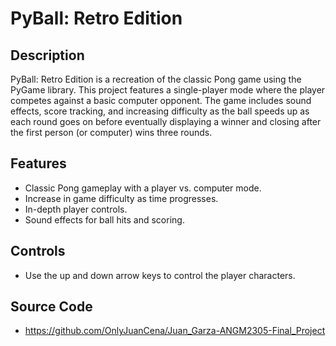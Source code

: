 # PyBall: Retro Edition

## Description
PyBall: Retro Edition is a recreation of the classic Pong game using the PyGame library.
This project features a single-player mode where the player competes against a basic computer opponent.
The game includes sound effects, score tracking, and increasing difficulty as the ball speeds up as each round goes on before eventually 
displaying a winner and closing after the first person (or computer) wins three rounds.

## Features
- Classic Pong gameplay with a player vs. computer mode.
- Increase in game difficulty as time progresses.
- In-depth player controls.
- Sound effects for ball hits and scoring.

## Controls
- Use the up and down arrow keys to control the player characters.

## Source Code
- https://github.com/OnlyJuanCena/Juan_Garza-ANGM2305-Final_Project
